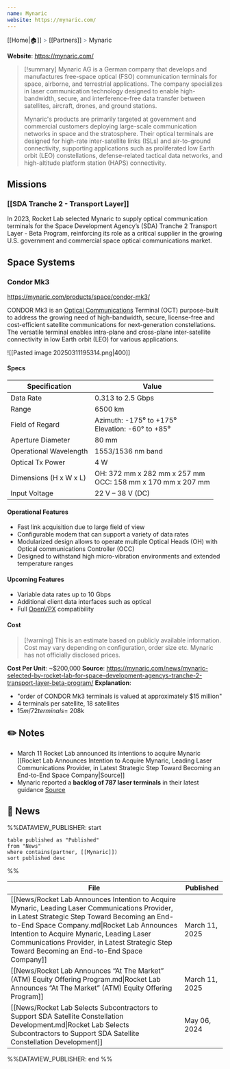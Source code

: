 ```yaml
---
name: Mynaric
website: https://mynaric.com/
---
```

[[Home|🏠]] <span style="color: LightSlateGray">></span> [[Partners]] <span style="color: LightSlateGray">></span> Mynaric

**Website**: https://mynaric.com/

>[!summary]
>Mynaric AG is a German company that develops and manufactures free-space optical (FSO) communication terminals for space, airborne, and terrestrial applications. The company specializes in laser communication technology designed to enable high-bandwidth, secure, and interference-free data transfer between satellites, aircraft, drones, and ground stations.
>
>Mynaric's products are primarily targeted at government and commercial customers deploying large-scale communication networks in space and the stratosphere. Their optical terminals are designed for high-rate inter-satellite links (ISLs) and air-to-ground connectivity, supporting applications such as proliferated low Earth orbit (LEO) constellations, defense-related tactical data networks, and high-altitude platform station (HAPS) connectivity.


## Missions

### [[SDA Tranche 2 - Transport Layer]]

In 2023, Rocket Lab selected Mynaric to supply optical communication terminals for the Space Development Agency’s (SDA) Tranche 2 Transport Layer - Beta Program, reinforcing its role as a critical supplier in the growing U.S. government and commercial space optical communications market.


## Space Systems

### Condor Mk3

https://mynaric.com/products/space/condor-mk3/

CONDOR Mk3 is an [Optical Communications](https://www.nasa.gov/technology/space-comms/optical-communications-overview/) Terminal (OCT) purpose-built to address the growing need of high-bandwidth, secure, license-free and cost-efficient satellite communications for next-generation constellations. The versatile terminal enables intra-plane and cross-plane inter-satellite connectivity in low Earth orbit (LEO) for various applications.

![[Pasted image 20250311195314.png|400]]
#### Specs

| Specification          | Value                                                         |
| ---------------------- | ------------------------------------------------------------- |
| Data Rate              | 0.313 to 2.5 Gbps                                             |
| Range                  | 6500 km                                                       |
| Field of Regard        | Azimuth: -175⁰ to +175⁰<br>Elevation: -60° to +85⁰            |
| Aperture Diameter      | 80 mm                                                         |
| Operational Wavelength | 1553/1536 nm band                                             |
| Optical Tx Power       | 4 W                                                           |
| Dimensions (H x W x L) | OH: 372 mm x 282 mm x 257 mm<br>OCC: 158 mm x 170 mm x 207 mm |
| Input Voltage          | 22 V – 38 V (DC)                                              |

#### Operational Features
- Fast link acquisition due to large field of view
- Configurable modem that can support a variety of data rates
- Modularized design allows to operate multiple Optical Heads (OH) with Optical communications Controller (OCC)
- Designed to withstand high micro-vibration environments and extended temperature ranges

#### Upcoming Features
- Variable data rates up to 10 Gbps
- Additional client data interfaces such as optical
- Full [OpenVPX](https://www.vita.com/vpx#:~:text=OpenVPX%20is%20the%20architecture%20framework,Module%20to%20Backplane%20and%20Chassis.) compatibility

#### Cost

>[!warning] This is an estimate based on publicly available information. Cost may vary depending on configuration, order size etc. Mynaric has not officially disclosed prices. 

**Cost Per Unit**: ~$200,000
**Source**: https://mynaric.com/news/mynaric-selected-by-rocket-lab-for-space-development-agencys-tranche-2-transport-layer-beta-program/
**Explanation**:
- "order of CONDOR Mk3 terminals is valued at approximately $15 million"
- 4 terminals per satellite, 18 satellites
- $15m / 72 terminals = ~$208k

## ✏️ Notes

- March 11 Rocket Lab announced its intentions to acquire Mynaric [[Rocket Lab Announces Intention to Acquire Mynaric, Leading Laser Communications Provider, in Latest Strategic Step Toward Becoming an End-to-End Space Company|Source]]
- Mynaric reported a **backlog of 787 laser terminals** in their latest guidance [Source](https://mynaric.com/news/mynaric-updates-guidance-on-2024-key-performance-indicators-lowering-revenue-and-optical-communications-terminal-backlog-guidance/)

## 📰 News
%%DATAVIEW_PUBLISHER: start
```
table published as "Published"
from "News"
where contains(partner, [[Mynaric]])
sort published desc
```
%%

| File                                                                                                                                                                                                                                                                                                                                       | Published      |
| ------------------------------------------------------------------------------------------------------------------------------------------------------------------------------------------------------------------------------------------------------------------------------------------------------------------------------------------ | -------------- |
| [[News/Rocket Lab Announces Intention to Acquire Mynaric, Leading Laser Communications Provider, in Latest Strategic Step Toward Becoming an End-to-End Space Company.md\|Rocket Lab Announces Intention to Acquire Mynaric, Leading Laser Communications Provider, in Latest Strategic Step Toward Becoming an End-to-End Space Company]] | March 11, 2025 |
| [[News/Rocket Lab Announces “At The Market” (ATM) Equity Offering Program.md\|Rocket Lab Announces “At The Market” (ATM) Equity Offering Program]]                                                                                                                                                                                         | March 11, 2025 |
| [[News/Rocket Lab Selects Subcontractors to Support SDA Satellite Constellation Development.md\|Rocket Lab Selects Subcontractors to Support SDA Satellite Constellation Development]]                                                                                                                                                     | May 06, 2024   |

%%DATAVIEW_PUBLISHER: end %%